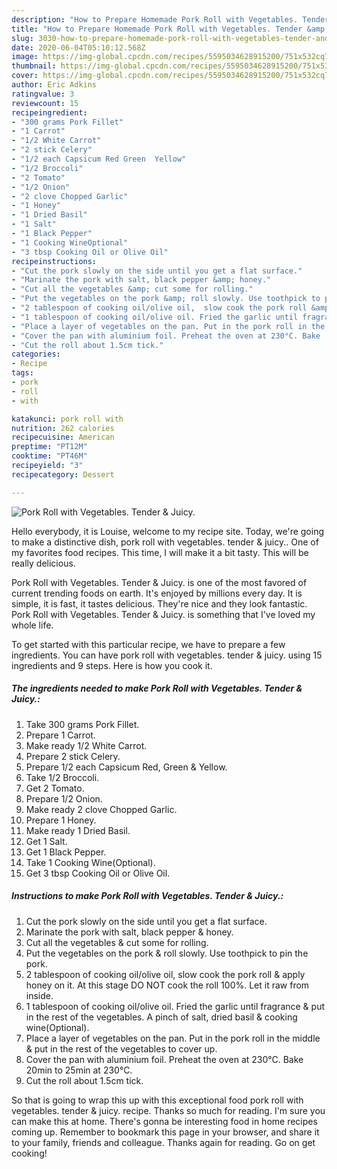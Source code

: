 ```yaml
---
description: "How to Prepare Homemade Pork Roll with Vegetables. Tender &amp;amp; Juicy."
title: "How to Prepare Homemade Pork Roll with Vegetables. Tender &amp;amp; Juicy."
slug: 3030-how-to-prepare-homemade-pork-roll-with-vegetables-tender-and-amp-juicy
date: 2020-06-04T05:10:12.568Z
image: https://img-global.cpcdn.com/recipes/5595034628915200/751x532cq70/pork-roll-with-vegetables-tender-juicy-recipe-main-photo.jpg
thumbnail: https://img-global.cpcdn.com/recipes/5595034628915200/751x532cq70/pork-roll-with-vegetables-tender-juicy-recipe-main-photo.jpg
cover: https://img-global.cpcdn.com/recipes/5595034628915200/751x532cq70/pork-roll-with-vegetables-tender-juicy-recipe-main-photo.jpg
author: Eric Adkins
ratingvalue: 3
reviewcount: 15
recipeingredient:
- "300 grams Pork Fillet"
- "1 Carrot"
- "1/2 White Carrot"
- "2 stick Celery"
- "1/2 each Capsicum Red Green  Yellow"
- "1/2 Broccoli"
- "2 Tomato"
- "1/2 Onion"
- "2 clove Chopped Garlic"
- "1 Honey"
- "1 Dried Basil"
- "1 Salt"
- "1 Black Pepper"
- "1 Cooking WineOptional"
- "3 tbsp Cooking Oil or Olive Oil"
recipeinstructions:
- "Cut the pork slowly on the side until you get a flat surface."
- "Marinate the pork with salt, black pepper &amp; honey."
- "Cut all the vegetables &amp; cut some for rolling."
- "Put the vegetables on the pork &amp; roll slowly. Use toothpick to pin the pork."
- "2 tablespoon of cooking oil/olive oil,  slow cook the pork roll &amp; apply honey on it. At this stage DO NOT cook the roll 100%. Let it raw from inside."
- "1 tablespoon of cooking oil/olive oil. Fried the garlic until fragrance &amp; put in the rest of the vegetables. A pinch of salt, dried basil &amp; cooking wine(Optional)."
- "Place a layer of vegetables on the pan. Put in the pork roll in the middle &amp; put in the rest of the vegetables to cover up."
- "Cover the pan with aluminium foil. Preheat the oven at 230°C. Bake  20min to 25min at 230°C."
- "Cut the roll about 1.5cm tick."
categories:
- Recipe
tags:
- pork
- roll
- with

katakunci: pork roll with 
nutrition: 262 calories
recipecuisine: American
preptime: "PT12M"
cooktime: "PT46M"
recipeyield: "3"
recipecategory: Dessert

---
```



![Pork Roll with Vegetables. Tender &amp; Juicy.](https://img-global.cpcdn.com/recipes/5595034628915200/751x532cq70/pork-roll-with-vegetables-tender-juicy-recipe-main-photo.jpg)

Hello everybody, it is Louise, welcome to my recipe site. Today, we're going to make a distinctive dish, pork roll with vegetables. tender &amp; juicy.. One of my favorites food recipes. This time, I will make it a bit tasty. This will be really delicious.



Pork Roll with Vegetables. Tender &amp; Juicy. is one of the most favored of current trending foods on earth. It's enjoyed by millions every day. It is simple, it is fast, it tastes delicious. They're nice and they look fantastic. Pork Roll with Vegetables. Tender &amp; Juicy. is something that I've loved my whole life.


To get started with this particular recipe, we have to prepare a few ingredients. You can have pork roll with vegetables. tender &amp; juicy. using 15 ingredients and 9 steps. Here is how you cook it.

<!--inarticleads1-->

##### The ingredients needed to make Pork Roll with Vegetables. Tender &amp; Juicy.:

1. Take 300 grams Pork Fillet.
1. Prepare 1 Carrot.
1. Make ready 1/2 White Carrot.
1. Prepare 2 stick Celery.
1. Prepare 1/2 each Capsicum Red, Green &amp; Yellow.
1. Take 1/2 Broccoli.
1. Get 2 Tomato.
1. Prepare 1/2 Onion.
1. Make ready 2 clove Chopped Garlic.
1. Prepare 1 Honey.
1. Make ready 1 Dried Basil.
1. Get 1 Salt.
1. Get 1 Black Pepper.
1. Take 1 Cooking Wine(Optional).
1. Get 3 tbsp Cooking Oil or Olive Oil.




<!--inarticleads2-->

##### Instructions to make Pork Roll with Vegetables. Tender &amp; Juicy.:

1. Cut the pork slowly on the side until you get a flat surface.
1. Marinate the pork with salt, black pepper &amp; honey.
1. Cut all the vegetables &amp; cut some for rolling.
1. Put the vegetables on the pork &amp; roll slowly. Use toothpick to pin the pork.
1. 2 tablespoon of cooking oil/olive oil,  slow cook the pork roll &amp; apply honey on it. At this stage DO NOT cook the roll 100%. Let it raw from inside.
1. 1 tablespoon of cooking oil/olive oil. Fried the garlic until fragrance &amp; put in the rest of the vegetables. A pinch of salt, dried basil &amp; cooking wine(Optional).
1. Place a layer of vegetables on the pan. Put in the pork roll in the middle &amp; put in the rest of the vegetables to cover up.
1. Cover the pan with aluminium foil. Preheat the oven at 230°C. Bake  20min to 25min at 230°C.
1. Cut the roll about 1.5cm tick.




So that is going to wrap this up with this exceptional food pork roll with vegetables. tender &amp; juicy. recipe. Thanks so much for reading. I'm sure you can make this at home. There's gonna be interesting food in home recipes coming up. Remember to bookmark this page in your browser, and share it to your family, friends and colleague. Thanks again for reading. Go on get cooking!

